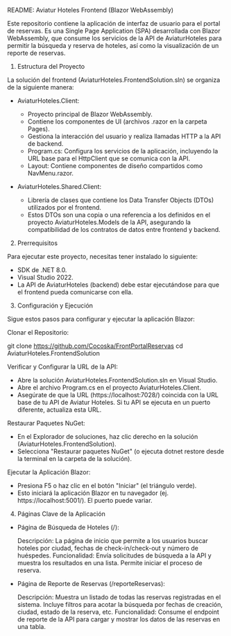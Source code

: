 README: Aviatur Hoteles Frontend (Blazor WebAssembly)

Este repositorio contiene la aplicación de interfaz de usuario para el portal de reservas. Es una Single Page Application (SPA) desarrollada con Blazor WebAssembly, que consume los servicios de la API de AviaturHoteles para permitir la búsqueda y reserva de hoteles, así como la visualización de un reporte de reservas.

1. Estructura del Proyecto
   
  La solución del frontend (AviaturHoteles.FrontendSolution.sln) se organiza de la siguiente manera:

  * AviaturHoteles.Client:

    - Proyecto principal de Blazor WebAssembly.
    - Contiene los componentes de UI (archivos .razor en la carpeta Pages).
    - Gestiona la interacción del usuario y realiza llamadas HTTP a la API de backend.
    - Program.cs: Configura los servicios de la aplicación, incluyendo la URL base para el HttpClient que se comunica con la API.
    - Layout: Contiene componentes de diseño compartidos como NavMenu.razor.

  * AviaturHoteles.Shared.Client:

    - Librería de clases que contiene los Data Transfer Objects (DTOs) utilizados por el frontend.
    - Estos DTOs son una copia o una referencia a los definidos en el proyecto AviaturHoteles.Models de la API, asegurando la compatibilidad de los contratos de datos entre frontend y backend.

2. Prerrequisitos
   
  Para ejecutar este proyecto, necesitas tener instalado lo siguiente:

  - SDK de .NET 8.0.
  - Visual Studio 2022.
  - La API de AviaturHoteles (backend) debe estar ejecutándose para que el frontend pueda comunicarse con ella.

3. Configuración y Ejecución
   
  Sigue estos pasos para configurar y ejecutar la aplicación Blazor:

  Clonar el Repositorio:
  
  git clone https://github.com/Cocoska/FrontPortalReservas
  cd AviaturHoteles.FrontendSolution
  
  Verificar y Configurar la URL de la API:

  - Abre la solución AviaturHoteles.FrontendSolution.sln en Visual Studio.
  - Abre el archivo Program.cs en el proyecto AviaturHoteles.Client.
  - Asegúrate de que la URL (https://localhost:7028/) coincida con la URL base de tu API de Aviatur Hoteles. Si tu API se ejecuta en un puerto diferente, actualiza esta URL.

Restaurar Paquetes NuGet:

  - En el Explorador de soluciones, haz clic derecho en la solución (AviaturHoteles.FrontendSolution).
  - Selecciona "Restaurar paquetes NuGet" (o ejecuta dotnet restore desde la terminal en la carpeta de la solución).

Ejecutar la Aplicación Blazor:

  - Presiona F5 o haz clic en el botón "Iniciar" (el triángulo verde).
  - Esto iniciará la aplicación Blazor en tu navegador (ej. https://localhost:5001/). El puerto puede variar.
    
4. Páginas Clave de la Aplicación
   
  * Página de Búsqueda de Hoteles (/):
  
    Descripción: La página de inicio que permite a los usuarios buscar hoteles por ciudad, fechas de check-in/check-out y número de huéspedes.
    Funcionalidad: Envía solicitudes de búsqueda a la API y muestra los resultados en una lista. Permite iniciar el proceso de reserva.

  * Página de Reporte de Reservas (/reporteReservas):

    Descripción: Muestra un listado de todas las reservas registradas en el sistema. Incluye filtros para acotar la búsqueda por fechas de creación, ciudad, estado de la reserva, etc.
    Funcionalidad: Consume el endpoint de reporte de la API para cargar y mostrar los datos de las reservas en una tabla.
